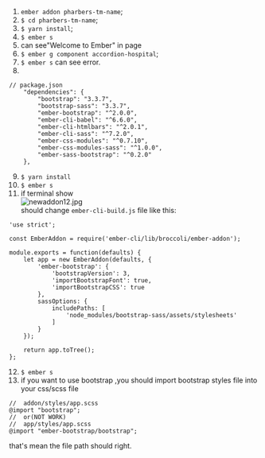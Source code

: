 1. `ember addon pharbers-tm-name`;
2. `$ cd pharbers-tm-name`;
3. `$ yarn install`;
4. `$ ember s`
5. can see"Welcome to Ember" in page
6. `$ ember g component accordion-hospital`;
7. `$ ember s`  can see error.
8.
```
// package.json
    "dependencies": {
        "bootstrap": "3.3.7",
        "bootstrap-sass": "3.3.7",
        "ember-bootstrap": "^2.0.0",
        "ember-cli-babel": "^6.6.0",
        "ember-cli-htmlbars": "^2.0.1",
        "ember-cli-sass": "^7.2.0",
        "ember-css-modules": "^0.7.10",
        "ember-css-modules-sass": "^1.0.0",
        "ember-sass-bootstrap": "^0.2.0"
    },
```
9. `$ yarn install`
10. `$ ember s`
11. if terminal show  
![newaddon12.jpg](https://i.loli.net/2018/08/20/5b7a4bfa7aee8.jpg)  
should change `ember-cli-build.js` file like this:
```
'use strict';

const EmberAddon = require('ember-cli/lib/broccoli/ember-addon');

module.exports = function(defaults) {
    let app = new EmberAddon(defaults, {
        'ember-bootstrap': {
            'bootstrapVersion': 3,
            'importBootstrapFont': true,
            'importBootstrapCSS': true
        },
        sassOptions: {
            includePaths: [
                'node_modules/bootstrap-sass/assets/stylesheets'
            ]
        }
    });

    return app.toTree();
};
```

12. `$ ember s`
13. if you want to use bootstrap ,you should import bootstrap styles file into your css/scss file
```
//  addon/styles/app.scss
@import "bootstrap";
//  or(NOT WORK)
//  app/styles/app.scss
@import "ember-bootstrap/bootstrap";
```
that's mean the file path should right.
